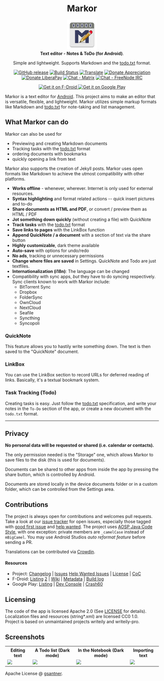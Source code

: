 <!-- markdownlint-disable MD033 MD041 MD002 -->

<div align="center">
  <h1>Markor</h1>
  <img src="./app/src/main/ic_launcher-web.png" width="100">
  <br />
  <b>Text editor - Notes &amp; ToDo (for Android)</b>.
  <p>Simple and lightweight. Supports Markdown and the <a href="http://todotxt.org/">todo.txt</a> format.</p>

[![GitHub release](https://img.shields.io/github/tag/gsantner/markor.svg)](https://github.com/gsantner/markor/releases)
[![Build Status](https://travis-ci.org/gsantner/markor.svg?branch=master)](https://travis-ci.org/gsantner/markor)
[![Translate](https://img.shields.io/badge/crowdin-translate-green.svg)](https://crowdin.com/project/markor/invite)
[![Donate Appreciation](https://img.shields.io/badge/donate-appreciation-orange.svg)](https://gsantner.net/supportme/?project=markor&source=readme)
[![Donate LiberaPay](https://img.shields.io/badge/donate-liberapay-orange.svg)](https://liberapay.com/gsantner/donate)
[![Chat - Matrix](https://img.shields.io/badge/chat-on%20matrix-blue.svg)](https://matrix.to/#/#markor:matrix.org) [![Chat - FreeNode IRC](https://img.shields.io/badge/chat-on%20irc-blue.svg)](https://kiwiirc.com/client/irc.freenode.net/?nick=markor-anon|?#markor)

  <a href="https://f-droid.org/repository/browse/?fdid=net.gsantner.markor">
    <img src="https://f-droid.org/badge/get-it-on.png" alt="Get it on F-Droid" height="80">
  </a>
  
  <a href="https://play.google.com/store/apps/details?id=net.gsantner.markor">
    <img alt="Get it on Google Play" height="80" src="https://play.google.com/intl/en_us/badges/images/generic/en_badge_web_generic.png" />
  </a>
</div>

</div>

Markor is a text editor for [Android](https://www.android.com/). This project aims to make an editor that is versatile, flexible, and lightweight. Markor utilizes simple markup formats like Markdown and <a href="http://todotxt.org/">todo.txt</a> for note-taking and list management.

## What Markor can do

Markor can also be used for

<ul>
  <li>Previewing and creating Markdown documents</li>
  <li>Tracking tasks with the <a href="http://todotxt.org/">todo.txt</a> format</li>
  <li>ordering documents with bookmarks</li>
  <li>quickly opening a link from text</li>
</ul>

Markor also supports the creation of Jekyll posts.
Markor uses open formats like Markdown to achieve the utmost compatibility with other platforms.

<ul>
  <li><b>Works offline</b> - whenever, wherever. Internet is only used for external resources.</li>
  <li><b>Syntax highlighting</b> and format related actions -- quick insert pictures and to-do</li>
  <li><b>Share documents as HTML and PDF</b>, or convert / preview them as HTML / PDF</li>
  <li><b>Jot something down quickly</b> (without creating a file) with QuickNote</li>
  <li><b>Track tasks</b> with the <a href="http://todotxt.org/">todo.txt</a> format</li>
  <li><b>Save links to pages</b> with the LinkBox function</li>
  <li><b>Append QuickNote / a document</b> with a section of text via the share button</li>
  <li><b>Highly customizable</b>, dark theme available</li>
  <li><b>Auto-save</b> with options for undo/redo</li>
  <li><b>No ads</b>, tracking or unnecessary permissions</b>
  <li><b>Change where files are saved</b> in Settings. QuickNote and Todo are just textfiles.</li>
  <li><b>Internationalization (i18n)</b>: The language can be changed</li>
  <li>Compatibility with sync apps, <i>but</i> they have to do syncing respectively. Sync clients known to work with Markor include:
    <ul>
      <li>BitTorrent Sync</li>
      <li>Dropbox</li>
      <li>FolderSync</li>
      <li>OwnCloud</li>
      <li>NextCloud</li>
      <li>Seafile</li>
      <li>Syncthing</li>
      <li>Syncopoli</li>
    </ul>
  </li>
</ul>
<!-- <br/>👀 These apps may also be in your interest if you like Markor: OneNote, EverNote, Google Keep, Wunderlist, Read-It-Later, Pocket, Epsilon Notes, iA Writer, Todoist, Shaarli, Wallabag, Simple Notes, Simpletask, Share to clipboard, NextCloud Bookmarks, Easy Open Link -->

### QuickNote

This feature allows you to hastily write something down. The text is then saved to the "QuickNote" document.

### LinkBox

You can use the LinkBox section to record URLs for deferred reading of links. Basically, it's a textual bookmark system.

### Task Tracking (Todo)

Creating tasks is easy. Just follow the <a href="http://todotxt.org/">todo.txt</a> specification, and write your notes in the `To-Do` section of the app, or create a new document with the `todo.txt` format.

---

## Privacy<a name="privacy"></a>

<b>No personal data will be requested or shared (i.e. calendar or contacts).</b>

The only permission needed is the "Storage" one, which allows Markor to save files to the disk (this is used for documents).

Documents can be shared to other apps from inside the app by pressing the share button, which is controlled by Android.

Documents are stored locally in the device documents folder or in a custom folder, which can be controlled from the Settings area.

## Contributions

The project is always open for contributions and welcomes pull requests. Take a look at our [issue tracker](https://github.com/gsantner/markor/issues) for open issues, especially those tagged with [good first issue](https://github.com/gsantner/markor/issues?q=is%3Aopen+is%3Aissue+label%3A%22good+first+issue%22) and [help wanted](https://github.com/gsantner/markor/issues?q=is%3Aopen+is%3Aissue+label%3A%22help+wanted%22).
The project uses [AOSP Java Code Style](https://source.android.com/source/code-style#follow-field-naming-conventions), with one exception: private members are `_camelCase` instead of `mBigCamel`. You may use Android Studios _auto reformat feature_ before sending a PR.

Translations can be contributed via [Crowdin](https://crowdin.com/project/markor/invite).

#### Resources

- Project: [Changelog](/CHANGELOG.md) | [Issues](https://github.com/gsantner/markor/issues?q=is%3Aissue+is%3Aopen) [Help Wanted Issues](https://github.com/gsantner/markor/issues?q=is%3Aopen+is%3Aissue+label%3A%22help+wanted%22) | [License](/LICENSE.txt) | [CoC](/CODE_OF_CONDUCT.md)
- F-Droid: [Listing](https://f-droid.org/packages/net.gsantner.markor/) [2](https://f-droid.org/repository/browse/?fdid=net.gsantner.markor) | [Wiki](https://f-droid.org/wiki/page/net.gsantner.markor) | [Metadata](https://gitlab.com/fdroid/fdroiddata/blob/master/metadata/net.gsantner.markor.txt) | [Build log](https://f-droid.org/wiki/page/net.gsantner.markor/lastbuild)
- Google Play: [Listing](https://play.google.com/store/apps/details?id=net.gsantner.markor&utm_source=reporeadme) | [Dev Console](https://play.google.com/apps/publish/?p=net.gsantner.markor&#AppDashboardPlace:p=net.gsantner.markor) | [Crash60](https://play.google.com/apps/publish/?p=net.gsantner.markor&#AndroidMetricsErrorsPlace:p=net.gsantner.markor&appVersion=PRODUCTION&lastReportedRange=LAST_60_DAYS)

## Licensing

The code of the app is licensed Apache 2.0 (See [LICENSE](/LICENSE.txt) for details).  
Localization files and resources (string\*.xml) are licensed CC0 1.0.  
Project is based on unmaintained projects writeily and writeily-pro.

## Screenshots

<table style="width:100%">
  <tr>
    <th>Editing text</th>
    <th>A Todo list (Dark mode)</th>
    <th>In the Notebook (Dark mode)</th>
	<th>Importing text</th>
  </tr>
  <tr>
    <td><img src="https://raw.githubusercontent.com/gsantner/markor-metadata-latest/master/en-US/phoneScreenshots/01.png"></td>
    <td><img src="https://raw.githubusercontent.com/gsantner/markor-metadata-latest/master/en-US/phoneScreenshots/02.png"></td> 
    <td><img src="https://raw.githubusercontent.com/gsantner/markor-metadata-latest/master/en-US/phoneScreenshots/04.png"></td>
	<td><img src="https://raw.githubusercontent.com/gsantner/markor-metadata-latest/master/en-US/phoneScreenshots/06.png"></td>
  </tr>
</table>

<!--
### Notice
-->

Apache License @ [gsantner](https://github.com/gsantner).
